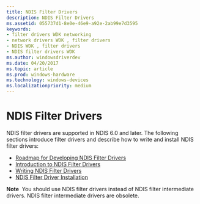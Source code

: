 ```yaml
---
title: NDIS Filter Drivers
description: NDIS Filter Drivers
ms.assetid: 055737d1-8e0e-46e9-a92e-2ab99e7d3595
keywords:
- filter drivers WDK networking
- network drivers WDK , filter drivers
- NDIS WDK , filter drivers
- NDIS filter drivers WDK
ms.author: windowsdriverdev
ms.date: 04/20/2017
ms.topic: article
ms.prod: windows-hardware
ms.technology: windows-devices
ms.localizationpriority: medium
---
```


# NDIS Filter Drivers





NDIS filter drivers are supported in NDIS 6.0 and later. The following sections introduce filter drivers and describe how to write and install NDIS filter drivers:

-   [Roadmap for Developing NDIS Filter Drivers](roadmap-for-developing-ndis-filter-drivers.md)
-   [Introduction to NDIS Filter Drivers](introduction-to-ndis-filter-drivers.md)
-   [Writing NDIS Filter Drivers](writing-ndis-filter-drivers.md)
-   [NDIS Filter Driver Installation](ndis-filter-driver-installation.md)

**Note**  You should use NDIS filter drivers instead of NDIS filter intermediate drivers. NDIS filter intermediate drivers are obsolete.

 

 

 





